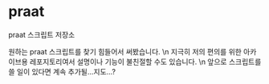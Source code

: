 # praat
praat 스크립트 저장소

원하는 praat 스크립트를 찾기 힘들어서 써봤습니다. \n
지극히 저의 편의를 위한 아카이브용 레포지토리여서 설명이나 기능이 불친절할 수도 있습니다. \n
앞으로 스크립트를 쓸 일이 있다면 계속 추가될...지도...?
